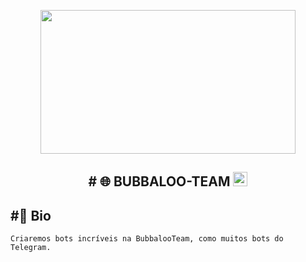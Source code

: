<p align="center">
  <img src="https://telegra.ph/file/3e33c8c1d2ad9b037aa1c.png" width="408" height="230"/>
</p>
<h2 align="center">
  <b># 🌐 BUBBALOO-TEAM</b> <img src="https://github.com/TheDudeThatCode/TheDudeThatCode/blob/master/Assets/Earth.gif" width="23px">
</h2>

<h2>#<b>📣 Bio</b>
</h2>
<code>Criaremos bots incríveis na BubbalooTeam, como muitos bots do Telegram.</code>

